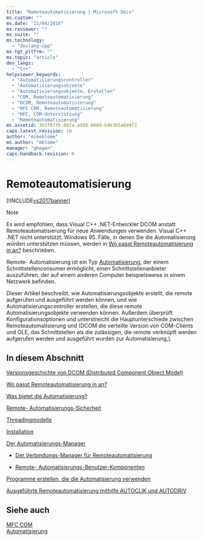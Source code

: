 ```yaml
---
title: "Remoteautomatisierung | Microsoft Docs"
ms.custom: ""
ms.date: "11/04/2016"
ms.reviewer: ""
ms.suite: ""
ms.technology: 
  - "devlang-cpp"
ms.tgt_pltfrm: ""
ms.topic: "article"
dev_langs: 
  - "C++"
helpviewer_keywords: 
  - "Automatisierungscontroller"
  - "Automatisierungsobjekte"
  - "Automatisierungsobjekte, Erstellen"
  - "COM, Remoteautomatisierung"
  - "DCOM, Remoteautomatisierung"
  - "MFC COM, Remoteautomatisierung"
  - "MFC, COM-Unterstützung"
  - "Remoteautomatisierung"
ms.assetid: 363f87fb-08fa-4458-b089-b46365a6d4f2
caps.latest.revision: 10
author: "mikeblome"
ms.author: "mblome"
manager: "ghogen"
caps.handback.revision: 6
---
```

# Remoteautomatisierung
[!INCLUDE[vs2017banner](../assembler/inline/includes/vs2017banner.md)]

> [!NOTE]
>  Es wird empfohlen, dass Visual C\+\+ .NET\-Entwickler DCOM anstatt Remoteautomatisierung für neue Anwendungen verwenden.  Visual C\+\+ .NET nicht unterstützt. Windows 95.  Fälle, in denen Sie die Automatisierung würden unterstützen müssen, werden in [Wo passt Remoteautomatisierung in an?](../mfc/where-does-remote-automation-fit-in-q.md) beschrieben.  
  
 Remote\- Automatisierung ist ein Typ [Automatisierung](../mfc/automation.md), der einem Schnittstellenconsumer ermöglicht, einen Schnittstellenanbieter auszuführen, der auf einem anderen Computer beispielsweise in einem Netzwerk befinden.  
  
 Dieser Artikel beschreibt, wie Automatisierungsobjekte erstellt, die remote aufgerufen und ausgeführt werden können, und wie Automatisierungscontroller erstellen, die diese remote Automatisierungsobjekte verwenden können.  Außerdem überprüft Konfigurationsoptionen und unterstreicht die Hauptunterschiede zwischen Remoteautomatisierung und \(DCOM die verteilte Version von COM\-Clients und OLE, das Schnittstellen als die zulässigen, die remote verknüpft werden aufgerufen werden und ausgeführt wurden zur Automatisierung,\).  
  
## In diesem Abschnitt  
 [Versionsgeschichte von DCOM \(Distributed Component Object Model\)](../mfc/history-of-dcom.md)  
  
 [Wo passt Remoteautomatisierung in an?](../mfc/where-does-remote-automation-fit-in-q.md)  
  
 [Was bietet die Automatisierung?](../mfc/what-does-remote-automation-provide-q.md)  
  
 [Remote\- Automatisierungs\-Sicherheit](../mfc/security-in-remote-automation.md)  
  
 [Threadingmodelle](../mfc/remote-automation-threading-models.md)  
  
 [Installation](../mfc/remote-automation-installation.md)  
  
 [Der Automatisierungs\-Manager](../mfc/automation-manager-mfc.md)  
  
-   [Der Verbindungs\-Manager für Remoteautomatisierung](../mfc/remote-automation-connection-manager.md)  
  
-   [Remote\- Automatisierungs\-Benutzer\-Komponenten](../mfc/remote-automation-user-components.md)  
  
 [Programme erstellen, die die Automatisierung verwenden](../mfc/creating-programs-that-use-remote-automation.md)  
  
 [Ausgeführte Remoteautomatisierung mithilfe AUTOCLIK und AUTODRIV](../mfc/running-remote-automation-using-autoclik-and-autodriv.md)  
  
## Siehe auch  
 [MFC COM](../mfc/mfc-com.md)   
 [Automatisierung](../mfc/automation.md)